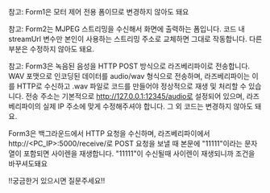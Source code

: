 참고: Form1은 모터 제어 전용 폼이므로  변경하지 않아도 돼요


참고: Form2는 MJPEG 스트리밍을 수신해서 화면에 출력하는 폼입니다.
코드 내 streamUrl 변수만 본인이 사용하는 스트리밍 주소로 교체하면 그대로 작동합니다.
다른 부분은 수정하지 않아도 돼요.


참고: Form3은 녹음된 음성을 HTTP POST 방식으로 라즈베리파이로 전송합니다.
WAV 포맷으로 인코딩된 데이터를 audio/wav 형식으로 전송하며, 라즈베리파이는 이를 HTTP로 수신하고 .wav 파일로 코드를 만들어야 정상적으로 재생 및 처리할 수 있습니다.
전송 주소는 기본적으로 http://127.0.0.1:12345/audio로 설정되어 있으며, 라즈베리파이의 실제 IP 주소에 맞게 수정해주셔야 합니다.
그 외 코드는 변경하지 않아도 돼요.

Form3은 백그라운드에서 HTTP 요청을 수신하며,
라즈베리파이에서 http://<PC_IP>:5000/receive/로 POST 요청을 보낼 때
본문에 "11111"이라는 문자열이 포함되면 사이렌을 재생합니다.
"11111"이 수신될때 사이렌이 재생되니까 조건을 바꾸셔도돼요

!!궁금한거 있으시면 질문주세요!!
